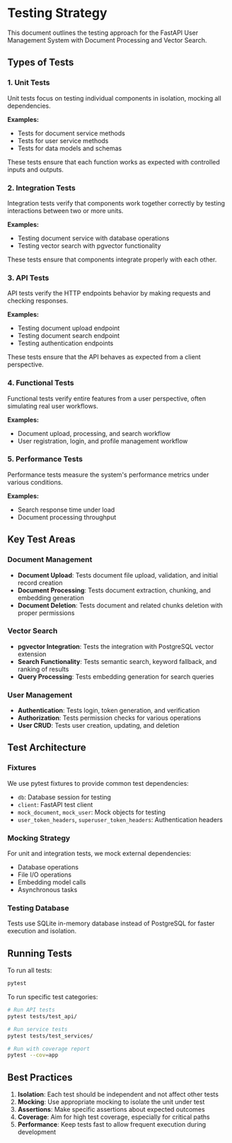 # Testing Strategy

This document outlines the testing approach for the FastAPI User Management System with Document Processing and Vector Search.

## Types of Tests

### 1. Unit Tests

Unit tests focus on testing individual components in isolation, mocking all dependencies.

**Examples:**
- Tests for document service methods
- Tests for user service methods
- Tests for data models and schemas

These tests ensure that each function works as expected with controlled inputs and outputs.

### 2. Integration Tests

Integration tests verify that components work together correctly by testing interactions between two or more units.

**Examples:**
- Testing document service with database operations
- Testing vector search with pgvector functionality

These tests ensure that components integrate properly with each other.

### 3. API Tests

API tests verify the HTTP endpoints behavior by making requests and checking responses.

**Examples:**
- Testing document upload endpoint
- Testing document search endpoint
- Testing authentication endpoints

These tests ensure that the API behaves as expected from a client perspective.

### 4. Functional Tests

Functional tests verify entire features from a user perspective, often simulating real user workflows.

**Examples:**
- Document upload, processing, and search workflow
- User registration, login, and profile management workflow

### 5. Performance Tests

Performance tests measure the system's performance metrics under various conditions.

**Examples:**
- Search response time under load
- Document processing throughput

## Key Test Areas

### Document Management

- **Document Upload**: Tests document file upload, validation, and initial record creation
- **Document Processing**: Tests document extraction, chunking, and embedding generation
- **Document Deletion**: Tests document and related chunks deletion with proper permissions

### Vector Search

- **pgvector Integration**: Tests the integration with PostgreSQL vector extension
- **Search Functionality**: Tests semantic search, keyword fallback, and ranking of results
- **Query Processing**: Tests embedding generation for search queries

### User Management

- **Authentication**: Tests login, token generation, and verification
- **Authorization**: Tests permission checks for various operations
- **User CRUD**: Tests user creation, updating, and deletion

## Test Architecture

### Fixtures

We use pytest fixtures to provide common test dependencies:

- `db`: Database session for testing
- `client`: FastAPI test client
- `mock_document`, `mock_user`: Mock objects for testing
- `user_token_headers`, `superuser_token_headers`: Authentication headers

### Mocking Strategy

For unit and integration tests, we mock external dependencies:

- Database operations
- File I/O operations
- Embedding model calls
- Asynchronous tasks

### Testing Database

Tests use SQLite in-memory database instead of PostgreSQL for faster execution and isolation.

## Running Tests

To run all tests:

```bash
pytest
```

To run specific test categories:

```bash
# Run API tests
pytest tests/test_api/

# Run service tests
pytest tests/test_services/

# Run with coverage report
pytest --cov=app
```

## Best Practices

1. **Isolation**: Each test should be independent and not affect other tests
2. **Mocking**: Use appropriate mocking to isolate the unit under test
3. **Assertions**: Make specific assertions about expected outcomes
4. **Coverage**: Aim for high test coverage, especially for critical paths
5. **Performance**: Keep tests fast to allow frequent execution during development 